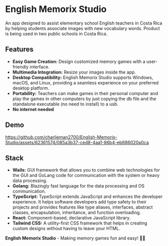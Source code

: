# English Memorix Studio
An app designed to assist elementary school English teachers in Costa Rica by helping students associate images with new vocabulary words. Product is being used in two public schools in Costa Rica.

## Features
- **Easy Game Creation:** Design customized memory games with a user-friendly interface.
- **Multimedia Integration:** Resize your images inside the app.
- **Desktop Compatibility:** English Memorix Studio supports Windows, macOS, and Linux, providing a seamless experience on your preferred desktop platform.
- **Portability:** Teachers can make games in their personal computer and play the games in other computers by just copying the db file and the standalone executable (no need to install) to a usb.
- **No internet needed**

## Demo
https://github.com/charlieman2700/English-Memorix-Studio/assets/62361574/085a3b37-ced8-4aa1-86b4-eb686020a0ca

## Stack
- **Wails:** GUI framework that allows you to combine web technologies for the GUI and GoLang code for communication with the system or heavy data processing.
- **Golang:** Blazingly fast language for the data processing and OS communication.
- **TypeScript:** TypeScript extends JavaScript and enhances the developer experience. It helps software developers add type safety to their projects and provides features like type aliases, interfaces, abstract classes, encapsulation, inheritance, and function overloading. 
- **React:** Component-based, declarative JavaScript library.
- **Tailwind CSS:** A utility-first CSS framework that helps in creating custom designs without having to leave your HTML.

**English Memorix Studio** - Making memory games fun and easy! 🧠✨
